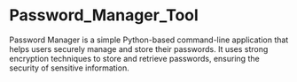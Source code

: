 # Password_Manager_Tool
Password Manager is a simple Python-based command-line application that helps users securely manage and store their passwords. It uses strong encryption techniques to store and retrieve passwords, ensuring the security of sensitive information.
